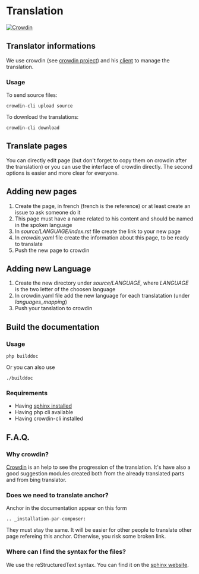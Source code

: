 # Translation
[![Crowdin](https://d322cqt584bo4o.cloudfront.net/iojs-ru/localized.png)](https://crowdin.com/project/iojs-ru)

## Translator informations

We use crowdin (see [crowdin project](https://crowdin.com/project/atoum-documentation)) and his [client](https://crowdin.com/page/cli-tool) to manage the translation.

### Usage
To send source files:

	crowdin-cli upload source

To download the translations:

	crowdin-cli download

## Translate pages
You can directly edit page (but don't forget to copy them on crowdin after the translation) or you can use the interface of crowdin directly. The second options is easier and more clear for everyone.

## Adding new pages

1. Create the page, in french (french is the reference) or at least create an issue to ask someone do it
1. This page must have a name related to his content and should be named in the spoken language
1. In *source/LANGUAGE/index.rst* file create the link to your new page
1. In *crowdin.yaml* file create the information about this page, to be ready to translate
1. Push the new page to crowdin

## Adding new Language

1. Create the new directory under *source/LANGUAGE*, where *LANGUAGE* is the two letter of the choosen language
1. In crowdin.yaml file add the new language for each translatation (under *languages_mapping*)
1. Push your tanslation to crowdin

## Build the documentation

### Usage

	php builddoc

Or you can also use

	./builddoc

### Requirements

* Having [sphinx installed](http://sphinx-doc.org/install.html)
* Having php cli available
* Having crowdin-cli installed

## F.A.Q.

### Why crowdin?
[Crowdin](https://crowdin.com/project/atoum-documentation) is an help to see the progression of the translation. It's have also a good suggestion modules created both from the already translated parts and from bing translator.

### Does we need to translate anchor?
Anchor in the documentation appear on this form 

	.. _installation-par-composer:

They must stay the same. It will be easier for other people to translate other page refereing this anchor. Otherwise, you risk some broken link.

### Where can I find the syntax for the files?
We use the reStructuredText syntax. You can find it on the [sphinx website](http://sphinx-doc.org/rest.html).


